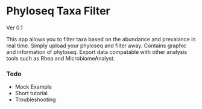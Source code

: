 # Phyloseq Taxa Filter
Ver 0.1

This app allows you to filter taxa based on the abundance and prevalance in real time.
Simply upload your phyloseq and filter away.
Contains graphic and information of phyloseq.
Export data compatable with other analysis tools such as Rhea and MicrobiomeAnalyst.


### Todo
- Mock Example
- Short tutorial
- Troubleshooting

